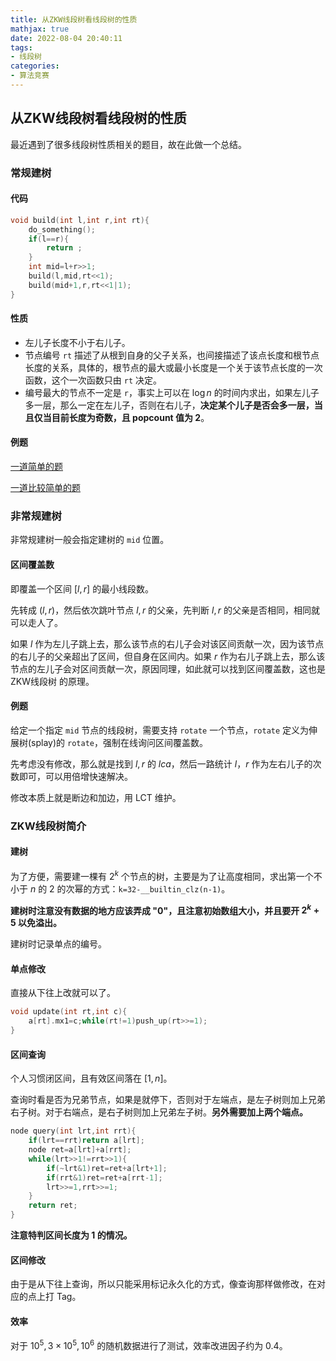 ```yaml
---
title: 从ZKW线段树看线段树的性质
mathjax: true
date: 2022-08-04 20:40:11
tags:
- 线段树
categories:
- 算法竞赛
---
```


## 从ZKW线段树看线段树的性质

最近遇到了很多线段树性质相关的题目，故在此做一个总结。

### 常规建树

#### 代码

```c++
void build(int l,int r,int rt){
    do_something();
	if(l==r){
		return ;
	}
    int mid=l+r>>1;
    build(l,mid,rt<<1);
    build(mid+1,r,rt<<1|1);
}
```

#### 性质

- 左儿子长度不小于右儿子。
- 节点编号 `rt` 描述了从根到自身的父子关系，也间接描述了该点长度和根节点长度的关系，具体的，根节点的最大或最小长度是一个关于该节点长度的一次函数，这个一次函数只由 `rt` 决定。
- 编号最大的节点不一定是 `r`，事实上可以在 $\log n$ 的时间内求出，如果左儿子多一层，那么一定在左儿子，否则在右儿子，**决定某个儿子是否会多一层，当且仅当目前长度为奇数，且 popcount 值为 2**。

#### 例题

[一道简单的题](https://acm.hdu.edu.cn/showproblem.php?pid=7204)

[一道比较简单的题](https://www.luogu.com.cn/problem/P6025)

### 非常规建树

非常规建树一般会指定建树的 `mid` 位置。

#### 区间覆盖数

即覆盖一个区间 $[l,r]$ 的最小线段数。

先转成 $(l,r)$，然后依次跳叶节点 $l,r$ 的父亲，先判断 $l,r$ 的父亲是否相同，相同就可以走人了。

如果 $l$ 作为左儿子跳上去，那么该节点的右儿子会对该区间贡献一次，因为该节点的右儿子的父亲超出了区间，但自身在区间内。如果 $r$ 作为右儿子跳上去，那么该节点的左儿子会对区间贡献一次，原因同理，如此就可以找到区间覆盖数，这也是 ZKW线段树 的原理。

#### 例题

给定一个指定 `mid` 节点的线段树，需要支持 `rotate` 一个节点，`rotate` 定义为伸展树(splay)的 `rotate`，强制在线询问区间覆盖数。

先考虑没有修改，那么就是找到 $l,r$ 的 $lca$，然后一路统计 $l$，$r$ 作为左右儿子的次数即可，可以用倍增快速解决。

修改本质上就是断边和加边，用 LCT 维护。

### ZKW线段树简介

#### 建树

为了方便，需要建一棵有 $2^k$ 个节点的树，主要是为了让高度相同，求出第一个不小于 $n$ 的 $2$ 的次幂的方式：`k=32-__builtin_clz(n-1)`。

**建树时注意没有数据的地方应该弄成 "0"，且注意初始数组大小，并且要开 $2^k+5$ 以免溢出。**

建树时记录单点的编号。

#### 单点修改

直接从下往上改就可以了。

```c++
void update(int rt,int c){
    a[rt].mx1=c;while(rt!=1)push_up(rt>>=1);
}
```

#### 区间查询

个人习惯闭区间，且有效区间落在 $[1,n]$。

查询时看是否为兄弟节点，如果是就停下，否则对于左端点，是左子树则加上兄弟右子树。对于右端点，是右子树则加上兄弟左子树。**另外需要加上两个端点。**

```c++
node query(int lrt,int rrt){
    if(lrt==rrt)return a[lrt];
    node ret=a[lrt]+a[rrt];
    while(lrt>>1!=rrt>>1){
        if(~lrt&1)ret=ret+a[lrt+1];
        if(rrt&1)ret=ret+a[rrt-1];
        lrt>>=1,rrt>>=1;
    }
    return ret;
}
```

**注意特判区间长度为 $1$ 的情况。** 

#### 区间修改

由于是从下往上查询，所以只能采用标记永久化的方式，像查询那样做修改，在对应的点上打 Tag。

#### 效率

对于 $10^5,3\times 10^5,10^6$ 的随机数据进行了测试，效率改进因子约为 $0.4$。

